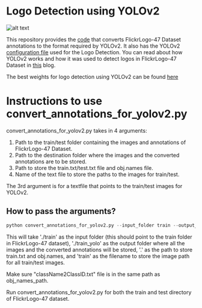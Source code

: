 # Logo Detection using YOLOv2

![alt text](https://cdn-images-1.medium.com/max/1100/1*uLoIU1s-lcvfOMBgRFZ1eg.png "YOLOv2 detection the logo of Google")



This repository provides the [code](https://github.com/akarshzingade/Logo-Detection-YOLOv2/blob/master/convert_annotations_for_yolov2.py) that converts FlickrLogo-47 Dataset annotations to the format required by YOLOv2. It also has the YOLOv2 [configuration file](https://github.com/akarshzingade/Logo-Detection-YOLOv2/blob/master/yolov2_logo_detection.cfg) used for the Logo Detection. You can read about how YOLOv2 works and how it was used to detect logos in FlickrLogo-47 Dataset in [this](https://medium.com/@akarshzingade/logo-detection-using-yolov2-8cda5a68740e) blog.  

The best weights for logo detection using YOLOv2 can be found [here](https://drive.google.com/open?id=1_Wg2hOKRiqWK6rpbCI6XbNLOC5YT1zyS)

# Instructions to use convert_annotations_for_yolov2.py

convert_annotations_for_yolov2.py takes in 4 arguments:
1) Path to the train/test folder containing the images and annotations of FlickrLogo-47 Dataset.
2) Path to the destination folder where the images and the converted annotations are to be stored. 
3) Path to store the train.txt/test.txt file and obj.names file. 
4) Name of the text file to store the paths to the images for train/test.

The 3rd argument is for a textfile that points to the train/test images for YOLOv2. 

## How to pass the arguments?

```python
python convert_annotations_for_yolov2.py --input_folder train --output_folder train_yolo --obj_names_path . --text_filename train
```

This will take './train' as the input folder (this should point to the train folder in FlickrLogo-47 dataset), './train_yolo' as the output folder where all the images and the converted annotations will be stored, '.' as the path to store train.txt and obj.names, and 'train' as the filename to store the image path for all train/test images. 

Make sure "className2ClassID.txt" file is in the same path as obj_names_path. 

Run convert_annotations_for_yolov2.py for both the train and test directory of FlickrLogo-47 dataset.
